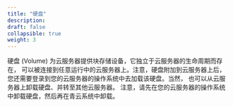 ```yaml
---
title: "硬盘"
description: 
draft: false
collapsible: true
weight: 3
---
```


硬盘 (Volume) 为云服务器提供块存储设备，它独立于云服务器的生命周期而存在， 可以被连接到任意运行中的云服务器上。注意，硬盘附加到云服务器上后， 您还需要登录到您的云服务器的操作系统中去加载该硬盘。当然， 也可以从云服务器上卸载硬盘、并转至其他云服务器。 注意，请先在您的云服务器的操作系统中卸载硬盘，然后再在青云系统中卸载。
